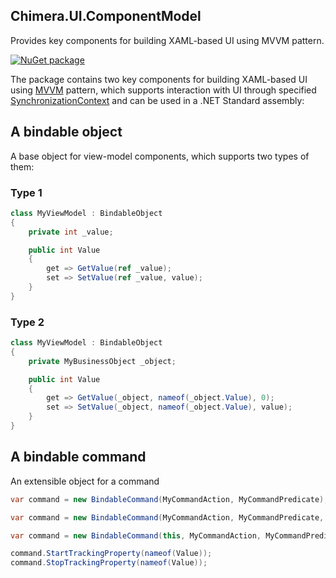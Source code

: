 ## Chimera.UI.ComponentModel

Provides key components for building XAML-based UI using MVVM pattern.

[![NuGet package](https://img.shields.io/nuget/v/Chimera.UI.ComponentModel.svg?style=flat-square)](https://www.nuget.org/packages/Chimera.UI.ComponentModel)

The package contains two key components for building XAML-based UI using [MVVM](https://msdn.microsoft.com/en-us/library/hh848246.aspx) pattern, which supports interaction with UI through specified [SynchronizationContext](https://docs.microsoft.com/en-us/dotnet/api/system.threading.synchronizationcontext?view=netstandard-1.1) and can be used in a .NET Standard assembly:

## A bindable object

A base object for view-model components, which supports two types of them:

### Type 1

```csharp
class MyViewModel : BindableObject
{
    private int _value;

    public int Value
    {
        get => GetValue(ref _value);
        set => SetValue(ref _value, value);
    }
}
```

### Type 2

```csharp
class MyViewModel : BindableObject
{
    private MyBusinessObject _object;

    public int Value
    {
        get => GetValue(_object, nameof(_object.Value), 0);
        set => SetValue(_object, nameof(_object.Value), value);
    }
}
```

## A bindable command

An extensible object for a command

```csharp
var command = new BindableCommand(MyCommandAction, MyCommandPredicate);
```

```csharp
var command = new BindableCommand(MyCommandAction, MyCommandPredicate, SynchronizationContext.Current);
```

```csharp
var command = new BindableCommand(this, MyCommandAction, MyCommandPredicate);

command.StartTrackingProperty(nameof(Value));
command.StopTrackingProperty(nameof(Value));
```